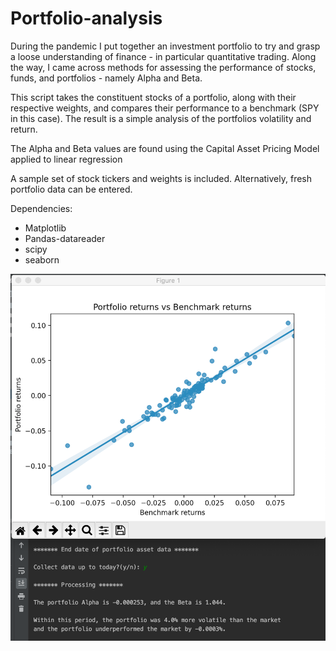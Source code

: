 # Portfolio-analysis

During the pandemic I put together an investment portfolio to try and grasp a loose understanding of finance - in particular quantitative trading. Along the way, I came across methods for assessing the performance of stocks, funds, and portfolios - namely Alpha and Beta. 

This script takes the constituent stocks of a portfolio, along with their respective weights, and compares their performance to a benchmark (SPY in this case).
The result is a simple analysis of the portfolios volatility and return.

The Alpha and Beta values are found using the Capital Asset Pricing Model applied to linear regression

A sample set of stock tickers and weights is included. Alternatively, fresh portfolio data can be entered.


Dependencies:
 - Matplotlib
 - Pandas-datareader
 - scipy
 - seaborn

![Portfolio](https://github.com/CassidyPeter/Portfolio-analysis/blob/master/Portfolio_analysis.png?raw=true)
